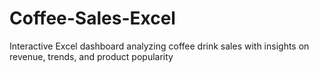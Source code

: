 # Coffee-Sales-Excel
Interactive Excel dashboard analyzing coffee drink sales with insights on revenue, trends, and product popularity
